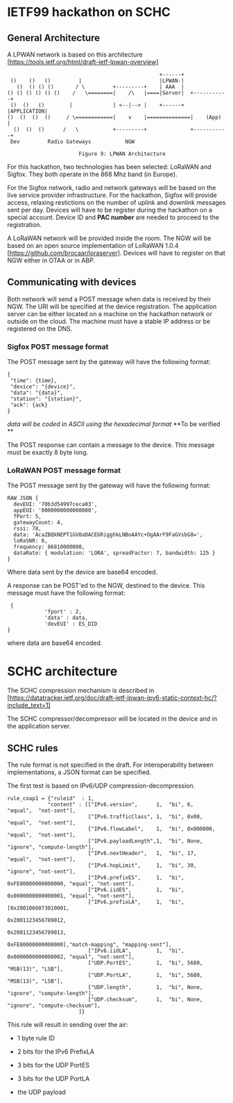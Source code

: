 # IETF99 hackathon on SCHC

## General Architecture

A LPWAN network is based on this architecture [https://tools.ietf.org/html/draft-ietf-lpwan-overview]

~~~~
                                                 +------+
 ()    ()   ()         |                         |LPWAN-|
   ()  () () ()       / \         +---------+    | AAA  |
() () () () () ()    /   \========|    /\   |====|Server|  +-----------+
 ()  ()   ()        |             | <--|--> |    +------+  |APPLICATION|
()  ()  ()  ()     / \============|    v    |==============|    (App)  |
  ()  ()  ()      /   \           +---------+              +-----------+
 Dev         Radio Gateways           NGW

                       Figure 9: LPWAN Architecture
~~~~

For this hackathon, two technologies has been selected: LoRaWAN and Sigfox. They
both operate in the 868 Mhz band (in Europe). 

For the Sigfox network, radio and network gateways will be based on the live service 
provider infrastructure. For the hackathon, Sigfox will provide access, relaxing 
restictions on the number of uplink and downlink messages sent per day.  Devices 
will have to be register during the hackathon on a special account. Device ID and 
**PAC number** are needed to proceed to the registration.


A LoRaWAN network will be provided inside the room. The NGW will be based on an open source
implementation of LoRaWAN 1.0.4 [https://github.com/brocaar/loraserver]. 
Devices will have to register on that NGW either in OTAA or in ABP. 

## Communicating with devices

Both network will send a POST message when data is received by their NGW. The
URI will be specified at the device registration. The application server can be either located
on a machine on the hackathon network or outside on the cloud. The machine must have
a stable IP address or be registered on the DNS.

### Sigfox POST message format

The POST message sent by the gateway will have the following format:

~~~~
{
 "time": {time},
 "device": "{device}",
 "data": "{data}",
 "station": "{station}",
 "ack": {ack}
}
~~~~

*data will be coded in ASCII using the hexadecimal format* **To be verified **

The POST response can contain a message to the device. This message must be 
exactly 8 byte long.

### LoRaWAN POST message format

The POST message sent by the gateway will have the following format: 

~~~~
RAW JSON { 
  devEUI: '70b3d54997ceca03',
  appEUI: '0000000000000000',
  fPort: 5,
  gatewayCount: 4,
  rssi: 78,
  data: 'AcaZBQkNEPT1GV0aDACEGRigghkLNBoAAYc+OgAArF9FaGVsbG8=',
  loRaSNR: 6,
  frequency: 86810000000,
  dataRate: { modulation: 'LORA', spreadFactor: 7, bandwidth: 125 } 
}
~~~~

Where data sent by the device are base64 encoded.

A response can be POST'ed to the NGW, destined to the device. This message must 
have the following format:

~~~~
 {
			'fport' : 2,
			'data' : data,
			'devEUI' : ES_DID
}
~~~~

where data are base64 encoded.

# SCHC architecture

The SCHC compression mechanism is described in [https://datatracker.ietf.org/doc/draft-ietf-lpwan-ipv6-static-context-hc/?include_text=1]

The SCHC compressor/decompressor will be located in the device and in the application server. 

## SCHC rules 

The rule format is not specified in the draft. For interoperability between implementations, a JSON format can be specified.

The first test is based on IPv6/UDP compression-decompression. 
~~~~
rule_coap1 = {"ruleid"  : 1,
             "content" : [["IPv6.version",      1,  "bi", 6,                  "equal",  "not-sent"],
                          ["IPv6.trafficClass", 1,  "bi", 0x00,               "equal",  "not-sent"],
                          ["IPv6.flowLabel",    1,  "bi", 0x000000,            "equal",  "not-sent"],
                          ["IPv6.payloadLength",1,  "bi", None,               "ignore", "compute-length"],
                          ["IPv6.nextHeader",   1,  "bi", 17,                 "equal",  "not-sent"],
                          ["IPv6.hopLimit",     1,  "bi", 30,                 "ignore", "not-sent"],
                          ["IPv6.prefixES",     1,  "bi", 0xFE80000000000000, "equal", "not-sent"],
                          ["IPv6.iidES",        1,  "bi", 0x0000000000000001, "equal", "not-sent"],
                          ["IPv6.prefixLA",     1,  "bi", [0x2001066073010001,
                                                           0x2001123456789012,
                                                           0x2001123456789013,
                                                           0xFE80000000000000],"match-mapping", "mapping-sent"],
                          ["IPv6.iidLA",        1,  "bi", 0x0000000000000002, "equal", "not-sent"],
                          ["UDP.PortES",        1,  "bi", 5680,               "MSB(13)", "LSB"],
                          ["UDP.PortLA",        1,  "bi", 5680,               "MSB(13)", "LSB"],
                          ["UDP.length",        1,  "bi", None,               "ignore", "compute-length"],
                          ["UDP.checksum",      1,  "bi", None,               "ignore", "compute-checksum"],
                       ]}
~~~~
This rule will result in sending over the air:

 * 1 byte rule ID
 
 * 2 bits for the IPv6 PrefixLA 
 
 * 3 bits for the UDP PortES
 
 * 3 bits for the UDP PortLA

 * the UDP payload

 



